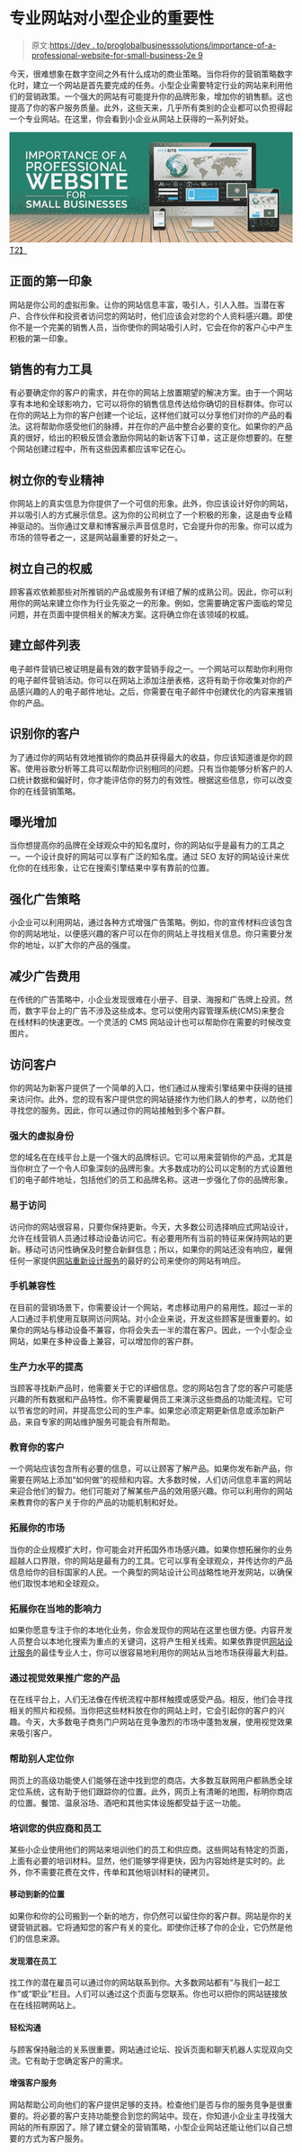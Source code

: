 # 专业网站对小型企业的重要性

> 原文:[https://dev . to/proglobalbusinesssolutions/importance-of-a-professional-website-for-small-business-2e 9](https://dev.to/proglobalbusinesssolutions/importance-of-a-professional-website-for-small-businesses-2e9)

今天，很难想象在数字空间之外有什么成功的商业策略。当你将你的营销策略数字化时，建立一个网站是首先要完成的任务。小型企业需要特定行业的网站来利用他们的营销政策。一个强大的网站有可能提升你的品牌形象，增加你的销售额。这也提高了你的客户服务质量。此外，这些天来，几乎所有类别的企业都可以负担得起一个专业网站。在这里，你会看到小企业从网站上获得的一系列好处。

[![Benefits of a professional website for businesses](img/c2a4eee5004dcbba577ec9f85432246c.png)T2】](https://res.cloudinary.com/practicaldev/image/fetch/s--7Xyil22D--/c_limit%2Cf_auto%2Cfl_progressive%2Cq_auto%2Cw_880/http://www.proglobalbusinesssolutions.com/wp-content/uploads/2017/10/professional-website-design.jpg)

## 正面的第一印象

网站是你公司的虚拟形象。让你的网站信息丰富，吸引人，引人入胜。当潜在客户、合作伙伴和投资者访问您的网站时，他们应该会对您的个人资料感兴趣。即使你不是一个完美的销售人员，当你使你的网站吸引人时，它会在你的客户心中产生积极的第一印象。

## 销售的有力工具

有必要确定你的客户的需求，并在你的网站上放置期望的解决方案。由于一个网站享有本地和全球影响力，它可以将你的销售信息传达给你确切的目标群体。你可以在你的网站上为你的客户创建一个论坛，这样他们就可以分享他们对你的产品的看法。这将帮助你感受他们的脉搏，并在你的产品中整合必要的变化。如果你的产品真的很好，给出的积极反馈会激励你网站的新访客下订单，这正是你想要的。在整个网站创建过程中，所有这些因素都应该牢记在心。

## 树立你的专业精神

你网站上的真实信息为你提供了一个可信的形象。此外，你应该设计好你的网站，并以吸引人的方式展示信息。这为你的公司树立了一个积极的形象，这是由专业精神驱动的。当你通过文章和博客展示声音信息时，它会提升你的形象。你可以成为市场的领导者之一，这是网站最重要的好处之一。

## 树立自己的权威

顾客喜欢依赖那些对所推销的产品或服务有详细了解的成熟公司。因此，你可以利用你的网站来建立你作为行业先驱之一的形象。例如，您需要确定客户面临的常见问题，并在页面中提供相关的解决方案。这将确立你在该领域的权威。

## 建立邮件列表

电子邮件营销已被证明是最有效的数字营销手段之一。一个网站可以帮助你利用你的电子邮件营销活动。你可以在网站上添加注册表格，这将有助于你收集对你的产品感兴趣的人的电子邮件地址。之后，你需要在电子邮件中创建优化的内容来推销你的产品。

## 识别你的客户

为了通过你的网站有效地推销你的商品并获得最大的收益，你应该知道谁是你的顾客。使用谷歌分析等工具可以帮助你识别相同的问题。只有当你能够分析客户的人口统计数据和偏好时，你才能评估你的努力的有效性。根据这些信息，你可以改变你的在线营销策略。

## 曝光增加

当你想提高你的品牌在全球观众中的知名度时，你的网站似乎是最有力的工具之一。一个设计良好的网站可以享有广泛的知名度。通过 SEO 友好的网站设计来优化你的在线形象，让它在搜索引擎结果中享有靠前的位置。

## 强化广告策略

小企业可以利用网站，通过各种方式增强广告策略。例如，你的宣传材料应该包含你的网站地址，以便感兴趣的客户可以在你的网站上寻找相关信息。你只需要分发你的地址，以扩大你的产品的强度。

## 减少广告费用

在传统的广告策略中，小企业发现很难在小册子、目录、海报和广告牌上投资。然而，数字平台上的广告不涉及这些成本。您可以使用内容管理系统(CMS)来整合在线材料的快速更改。一个灵活的 CMS 网站设计也可以帮助你在需要的时候改变图片。

## 访问客户

你的网站为新客户提供了一个简单的入口，他们通过从搜索引擎结果中获得的链接来访问你。此外，您的现有客户提供您的网站链接作为他们熟人的参考，以防他们寻找您的服务。因此，你可以通过你的网站接触到多个客户群。

### 强大的虚拟身份

您的域名在在线平台上是一个强大的品牌标识。它可以用来营销你的产品，尤其是当你树立了一个令人印象深刻的品牌形象。大多数成功的公司以定制的方式设置他们的电子邮件地址，包括他们的员工和品牌名称。这进一步强化了你的品牌形象。

### 易于访问

访问你的网站很容易，只要你保持更新。今天，大多数公司选择响应式网站设计，允许在线营销人员通过移动设备访问它。有必要用所有当前的特征来保持网站的更新。移动可访问性确保及时整合新鲜信息；所以，如果你的网站还没有响应，雇佣任何一家提供[网站重新设计服务](http://www.proglobalbusinesssolutions.com/web-design-services/website-redesign/)的最好的公司来使你的网站有响应。

### 手机兼容性

在目前的营销场景下，你需要设计一个网站，考虑移动用户的易用性。超过一半的人口通过手机使用互联网访问网站。对小企业来说，开发这些顾客是很重要的。如果你的网站与移动设备不兼容，你将会失去一半的潜在客户。因此，一个小型企业网站，如果在多种设备上兼容，可以增加你的客户群。

### 生产力水平的提高

当顾客寻找新产品时，他需要关于它的详细信息。您的网站包含了您的客户可能感兴趣的所有数据和产品特性。你不需要雇佣员工来演示这些商品的功能流程。它可以节省您的时间，并提高您公司的生产率。如果您必须定期更新信息或添加新产品，来自专家的网站维护服务可能会有所帮助。

### 教育你的客户

一个网站应该包含所有必要的信息，可以让顾客了解产品。如果你发布新产品，你需要在网站上添加“如何做”的视频和内容。大多数时候，人们访问信息丰富的网站来迎合他们的智力。他们可能对了解某些产品的效用感兴趣。你可以利用你的网站来教育你的客户关于你的产品的功能机制和好处。

### 拓展你的市场

当你的企业规模扩大时，你可能会对开拓国外市场感兴趣。如果你想拓展你的业务超越人口界限，你的网站是最有力的工具。它可以享有全球观众，并传达你的产品信息给你的目标国家的人民。一个典型的网站设计公司战略性地开发网站，以确保他们取悦本地和全球观众。

### 拓展你在当地的影响力

如果你愿意专注于你的本地化业务，你会发现你的网站在这里也很方便。内容开发人员整合以本地化搜索为重点的关键词，这将产生相关线索。如果依靠提供[网站设计服务](http://www.proglobalbusinesssolutions.com/web-design-services/)的最佳专业人士，你可以很容易地利用你的网站从当地市场获得最大利益。

### 通过视觉效果推广您的产品

在在线平台上，人们无法像在传统流程中那样触摸或感受产品。相反，他们会寻找相关的照片和视频。当你把这些材料放在你的网站上时，它会引起你的客户的兴趣。今天，大多数电子商务门户网站在竞争激烈的市场中蓬勃发展，使用视觉效果来吸引客户。

### 帮助别人定位你

网页上的高级功能使人们能够在途中找到您的商店。大多数互联网用户都熟悉全球定位系统，这有助于他们跟踪你的位置。此外，网页上有清晰的地图，标明你商店的位置。餐馆、温泉浴场、酒吧和其他实体设施都受益于这一功能。

### 培训您的供应商和员工

某些小企业使用他们的网站来培训他们的员工和供应商。这些网站有特定的页面，上面有必要的培训材料。显然，他们能够学得更快，因为内容始终是实时的。此外，你不需要花费在文件，传单和其他培训材料的硬拷贝。

#### 移动到新的位置

如果你和你的公司搬到一个新的地方，你仍然可以留住你的客户群。网站是你的关键营销武器。它将通知您的客户有关的变化。即使你迁移了你的企业，它仍然是他们的信息来源。

#### 发现潜在员工

找工作的潜在雇员可以通过你的网站联系到你。大多数网站都有“与我们一起工作”或“职业”栏目。人们可以通过这个页面与您联系。你也可以把你的网站链接放在在线招聘网站上。

#### 轻松沟通

与顾客保持融洽的关系很重要。网站通过论坛、投诉页面和聊天机器人实现双向交流。它有助于您确定客户的需求。

#### 增强客户服务

网站帮助公司向他们的客户提供足够的支持。检查他们是否与你的服务竞争是很重要的。将必要的客户支持功能整合到您的网站中。现在，你知道小企业主寻找强大网站的所有原因了。除了建立健全的营销策略，小型企业网站还能让他们以自己想要的方式为客户服务。